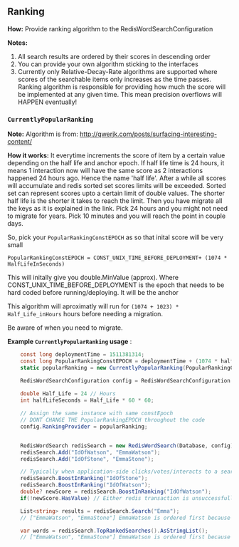 ## Ranking

**How:** Provide ranking algorithm to the RedisWordSearchConfiguration 

**Notes:**

1. All search results are ordered by their scores in descending order
2. You can provide your own algorithm sticking to the interfaces
3. Currently only Relative-Decay-Rate algorithms are supported where scores of the searchable items only increases as the time passes. Ranking algorithm is responsible for providing how much the score will be implemented at any given time. This mean precision overflows will HAPPEN eventually!


### `CurrentlyPopularRanking`

**Note:**
Algorithm is from: http://qwerjk.com/posts/surfacing-interesting-content/

**How it works:** It everytime increments the score of item by a certain value depending on the half life and anchor epoch. If half life time is 24 hours, it means 1 interaction now will have the same score as 2 interactions happened 24 hours ago. Hence the name 'half life'. After a while all scores will accumulate and redis sorted set scores limits will be exceeded. Sorted set can represent scores upto a certain limit of double values. The shorter half life is the shorter it takes to reach the limit. Then you have migrate all the keys as it is explained in the link. Pick 24 hours and you might not need to migrate for years. Pick 10 minutes and you will reach the point in couple days. 

So, pick your `PopularRankingConstEPOCH` as so that inital score will be very small

`PopularRankingConstEPOCH = CONST_UNIX_TIME_BEFORE_DEPLOYMENT+ (1074 * HalfLifeInSeconds)`

This will initally give you double.MinValue (approx). Where CONST_UNIX_TIME_BEFORE_DEPLOYMENT is the epoch that needs to be hard coded before running/deploying. It will be the anchor

This algorithm will aproximatly will run for `(1074 + 1023) * Half_Life_inHours` hours before needing a migration.

Be aware of when you need to migrate.

**Example `CurrentlyPopularRanking` usage** :
```csharp
    const long deploymentTime = 1511381314;
    const long PopularRankingConstEPOCH = deploymentTime + (1074 * halfLifeSeconds) ;
    static popularRanking = new CurrentlyPopularRanking(PopularRankingConstEPOCH, Half_Life);

    RedisWordSearchConfiguration config = RedisWordSearchConfiguration.defaultConfig;
    
    double Half_Life = 24 // Hours
    int halfLifeSeconds = Half_Life * 60 * 60;

    // Assign the same instance with same constEpoch 
    // DONT CHANGE THE PopularRankingEPOCH throughout the code
    config.RankingProvider = popularRanking;


    RedisWordSearch redisSearch = new RedisWordSearch(Database, config);
    redisSearch.Add("IdOfWatson", "EmmaWatson");
    redisSearch.Add("IdOfStone", "EmmaStone");

    // Typically when application-side clicks/votes/interacts to a search result
    redisSearch.BoostInRanking("IdOfStone");
    redisSearch.BoostInRanking("IdOfWatson");
    double? newScore = redisSearch.BoostInRanking("IdOfWatson");
    if(!newScore.HasValue) // Either redis transaction is unsuccessfull or its time to migrate!

    List<string> results = redisSearch.Search("Emma");
    // ["EmmaWatson", "EmmaStone"] EmmaWatson is ordered first because she is twice as popular

    var words = redisSearch.TopRankedSearches().AsStringList();
    // ["EmmaWatson", "EmmaStone"] EmmaWatson is ordered first because she is twice as popular
```

